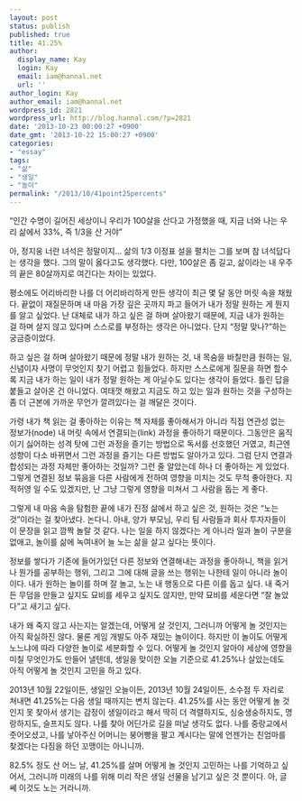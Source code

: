 ```yaml
---
layout: post
status: publish
published: true
title: 41.25%
author:
  display_name: Kay
  login: Kay
  email: iam@hannal.net
  url: ''
author_login: Kay
author_email: iam@hannal.net
wordpress_id: 2821
wordpress_url: http://blog.hannal.com/?p=2821
date: '2013-10-23 00:00:27 +0900'
date_gmt: '2013-10-22 15:00:27 +0900'
categories:
- "essay"
tags:
- "삶"
- "생일"
- "놀이"
permalink: "/2013/10/41point25percents"
---
```

<p>“인간 수명이 길어진 세상이니 우리가 100살을 산다고 가정했을 때, 지금 너와 나는 우리 삶에서 33%, 즉 1/3을 산 거야”</p>
<p>아, 정지웅 너란 녀석은 정말이지… 삶의 1/3 이정표 설을 펼치는 그를 보며 참 녀석답다는 생각을 했다. 그의 말이 옳다고도 생각했다. 다만, 100살은 좀 길고, 삶이라는 내 우주의 끝은 80살까지로 여긴다는 차이는 있었다.</p>
<p>평소에도 어리바리한 나를 더 어리바리하게 만든 생각이 최근 몇 달 동안 머릿 속을 채웠다. 끝없이 재질문하며 내 마음 가장 깊은 곳까지 파고 들어가 내가 정말 원하는 게 뭔지를 알고 싶었다. 난 대체로 내가 하고 싶은 걸 하며 살아왔기 때문에, 지금 내가 원하는 걸 하며 살지 않고 있다며 스스로를 부정하는 생각은 아니었다. 단지 “정말 맞나?”하는 궁금증이었다.</p>
<p>하고 싶은 걸 하며 살아왔기 때문에 정말 내가 원하는 것, 내 목숨을 바칠만큼 원하는 일, 신념이자 사명이 무엇인지 찾기 어렵고 힘들었다. 하지만 스스로에게 질문을 하면 할수록 지금 내가 하는 일이 내가 정말 원하는 게 아닐수도 있다는 생각이 들었다. 틀린 답을 붙들고 살아온 건 아니었다. 여태껏 해왔고 지금도 하고 있는 일과 원하는 것을 구성하는 좀 더 근본에 가까운 무언가 깔려있다는 걸 깨달은 것이다.</p>
<p>가령 내가 책 읽는 걸 좋아하는 이유는 책 자체를 좋아해서가 아니라 직접 연관성 없는 정보가(node) 내 머릿 속에서 연결되는(link) 과정을 좋아하기 때문이다. 그동안은 움직이기 싫어하는 성격 탓에 그런 과정을 즐기는 방법으로 독서를 선호했던 거였고, 최근엔 성향이 다소 바뀌면서 그런 과정을 즐기는 다른 방법도 알아가고 있다. 그럼 단지 연결과 합성되는 과정 자체만 좋아하는 것일까? 그런 줄 알았는데 하나 더 좋아하는 게 있었다. 그렇게 연결된 정보 묶음을 다른 사람에게 전하여 영향을 미치는 것도 무척 좋아한다. 지적허영 일 수도 있겠지만, 난 그냥 그렇게 영향을 미쳐서 그 사람을 돕는 게 좋다.</p>
<p>그렇게 내 마음 속을 탐험한 끝에 내가 진정 삶에서 하고 싶은 것, 원하는 것은 “노는 것”이라는 걸 찾아냈다. 논다니. 아내, 양가 부모님, 우리 팀 사람들과 회사 투자자들이 이 문장을 읽고 깜짝 놀랄 것 같다. 나는 일을 하지 않겠다는 게 아니라 일과 놀이 구분을 없애고, 놀이를 삶에 녹여내어 늘 노는 삶을 살고 싶다는 뜻이다.</p>
<p>정보를 쌓다가 기존에 들어가있던 다른 정보와 연결해내는 과정을 좋아하니, 책을 읽거나 뭔가를 공부하는 행위, 그리고 그에 대해 글을 쓰는 행위는  나한테 일이 아니라 놀이이다. 내가 원하는 놀이를 하며 잘 놀고, 노는 내 행동으로 다른 이를 돕고 싶다. 내 죽거든 무덤을 만들고 싶지도 묘비를 세우고 싶지도 않지만, 만약 묘비를 세운다면 “잘 놀았다”고 새기고 싶다.</p>
<p>내가 왜 죽지 않고 사는지는 알겠는데, 어떻게 살 것인지, 그러니까 어떻게 놀 것인지는 아직 확실하진 않다. 물론 게임 개발도 아주 재밌는 놀이이다. 하지만 이 놀이도 어떻게 노느냐에 따라 다양한 놀이로 세분화할 수 있다. 어떻게 놀 것인지 알아야 세상에 영향을 미칠 무엇인가도 만들어 낼텐데, 생일을 맞이한 오늘 기준으로 41.25%나 살았는데도 아직 어떻게 놀 것인지 고민을 하고 있다.</p>
<p>2013년 10월 22일이든, 생일인 오늘이든, 2013년 10월 24일이든, 소수점 두 자리로 쳐내면 41.25%는 다음 생일 때까지는 변치 않는다. 41.25%를 사는 동안 어떻게 놀 것인지 못 찾아서 생기는 감정이 생일이라고 해서 딱히 더 격렬하지도, 싱숭생숭하지도, 명랑하지도, 슬프지도 않다. 나를 찾아 어딘가로 길을 떠날 생각도 없다. 나를 중랑교에서 줏어오셨고, 나를 낳아주신 어머니는 붕어빵을 팔고 계시다는 말에 언젠가는 친엄마를 찾겠다는 다짐을 하던 꼬맹이는 아니니까.</p>
<p>82.5% 정도 산 어느 날, 41.25%를 살며 어떻게 놀 것인지 고민하는 나를 기억하고 싶어서, 그러니까 미래의 나를 위해 미리 작은 생일 선물을 남기고 싶은 것 뿐이다. 아, 글쎄 이것도 노는 거라니까.</p>
